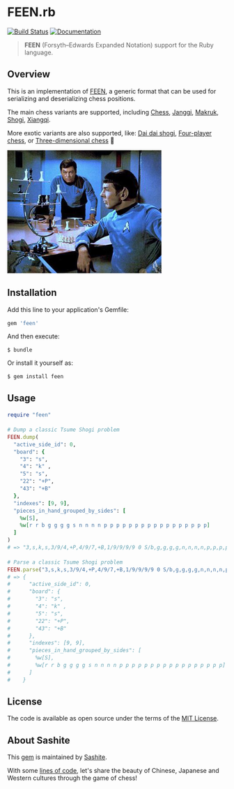 # FEEN.rb

[![Build Status](https://travis-ci.org/sashite/feen.rb.svg?branch=master)](https://travis-ci.org/sashite/feen.rb)
[![Documentation](https://img.shields.io/:yard-docs-38c800.svg)](https://rubydoc.info/gems/feen/frames)

> __FEEN__ (Forsyth–Edwards Expanded Notation) support for the Ruby language.

## Overview

This is an implementation of [FEEN](https://developer.sashite.com/specs/forsyth-edwards-expanded-notation), a generic format that can be used for serializing and deserializing chess positions.

The main chess variants are supported, including [Chess](https://en.wikipedia.org/wiki/Chess), [Janggi](https://en.wikipedia.org/wiki/Janggi), [Makruk](https://en.wikipedia.org/wiki/Makruk), [Shogi](https://en.wikipedia.org/wiki/Shogi), [Xiangqi](https://en.wikipedia.org/wiki/Xiangqi).

More exotic variants are also supported, like: [Dai dai shogi](https://en.wikipedia.org/wiki/Dai_dai_shogi), [Four-player chess](https://en.wikipedia.org/wiki/Four-player_chess), or [Three-dimensional chess](https://en.wikipedia.org/wiki/Three-dimensional_chess) 🖖

![3D chess on Star Trek (from the episode "Court Martial")](https://github.com/sashite/feen.rb/raw/master/star-trek-chess.jpg)

## Installation

Add this line to your application's Gemfile:

```ruby
gem 'feen'
```

And then execute:

    $ bundle

Or install it yourself as:

    $ gem install feen

## Usage

```ruby
require "feen"

# Dump a classic Tsume Shogi problem
FEEN.dump(
  "active_side_id": 0,
  "board": {
    "3": "s",
    "4": "k" ,
    "5": "s",
    "22": "+P",
    "43": "+B"
  },
  "indexes": [9, 9],
  "pieces_in_hand_grouped_by_sides": [
    %w[S],
    %w[r r b g g g g s n n n n p p p p p p p p p p p p p p p p p]
  ]
)
# => "3,s,k,s,3/9/4,+P,4/9/7,+B,1/9/9/9/9 0 S/b,g,g,g,g,n,n,n,n,p,p,p,p,p,p,p,p,p,p,p,p,p,p,p,p,p,r,r,s"

# Parse a classic Tsume Shogi problem
FEEN.parse("3,s,k,s,3/9/4,+P,4/9/7,+B,1/9/9/9/9 0 S/b,g,g,g,g,n,n,n,n,p,p,p,p,p,p,p,p,p,p,p,p,p,p,p,p,p,r,r,s")
# => {
#      "active_side_id": 0,
#      "board": {
#        "3": "s",
#        "4": "k" ,
#        "5": "s",
#        "22": "+P",
#        "43": "+B"
#      },
#      "indexes": [9, 9],
#      "pieces_in_hand_grouped_by_sides": [
#        %w[S],
#        %w[r r b g g g g s n n n n p p p p p p p p p p p p p p p p p]
#      ]
#    }
```

## License

The code is available as open source under the terms of the [MIT License](https://opensource.org/licenses/MIT).

## About Sashite

This [gem](https://rubygems.org/gems/feen) is maintained by [Sashite](https://sashite.com/).

With some [lines of code](https://github.com/sashite/), let's share the beauty of Chinese, Japanese and Western cultures through the game of chess!
